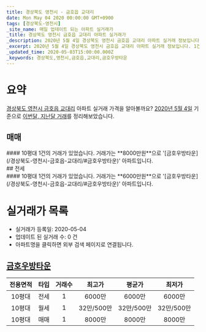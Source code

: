 ```yaml
---
title: 경상북도 영천시 - 금호읍 교대리
date: Mon May 04 2020 00:00:00 GMT+0900
tags: [경상북도-영천시]
_site_name: 매일 업데이트 되는 아파트 실거래가
_title: 경상북도 영천시 금호읍 교대리 아파트 실거래가
_description: 2020년 5월 4일 경상북도 영천시 금호읍 교대리 아파트 실거래 정보입니다. 1건 아파트 정보가 있습니다.
_excerpt: 2020년 5월 4일 경상북도 영천시 금호읍 교대리 아파트 실거래 정보입니다. 1건 아파트 정보가 있습니다.
_updated_time: 2020-05-03T15:00:00.000Z
_keywords: 경상북도,영천시,금호읍,교대리,금호우방타운
---
```





# 요약
<ins>경상북도 영천시 금호읍 교대리</ins> 아파트 실거래 가격을 알아볼까요? <ins>2020년 5월 4일</ins> 기준으로 <ins>이번달, 지난달 거래</ins>를 정리해보았습니다.

## 매매
<div class="container">
<div class="twelve columns" markdown="1">
#### 10평대
1건의 거래가 있었습니다. 거래가는 **8000만원**으로 '[금호우방타운](/경상북도-영천시-금호읍-교대리/#금호우방타운)' 아파트입니다.
</div>
</div>
## 전세
<div class="container">
<div class="twelve columns" markdown="1">
#### 10평대
1건의 거래가 있었습니다. 거래가는 **6000만원**으로 '[금호우방타운](/경상북도-영천시-금호읍-교대리/#금호우방타운)' 아파트입니다.
</div>
</div>



# 실거래가 목록
- 실거래가 등록일: 2020-05-04
- 업데이트 된 실거래 수: 0 건
- 아파트명을 클릭하면 외부 검색 페이지로 연결됩니다.

## [금호우방타운](#금호우방타운)

|전용면적|타입|거래수|최고가|평균가|최저가|
|:---:|:---:|:---:|:---:|:---:|:---:|
|10평대|<span class="deal-type-2">전세</span>|1|6000만|6000만|6000만|
|10평대|<span class="deal-type-3">월세</span>|1|32만/500만|32만/500만|32만/500만|
|10평대|<span class="deal-type-1">매매</span>|1|8000만|8000만|8000만|

<br/>



